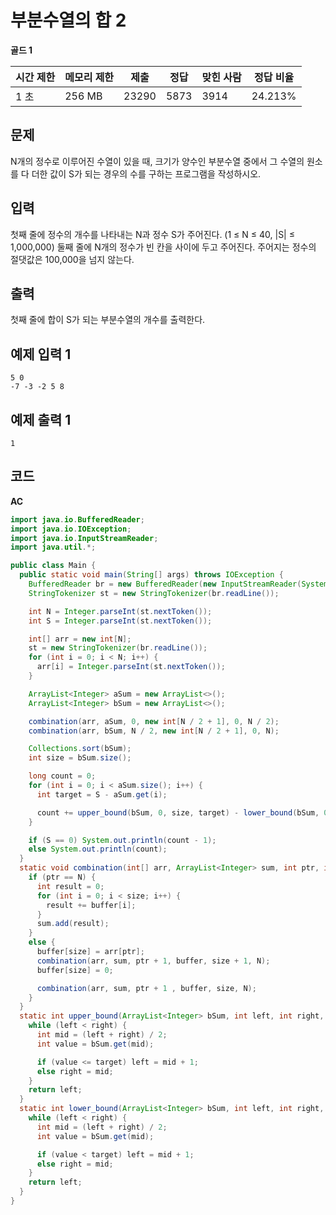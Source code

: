 # 부분수열의 합 2

**골드 1**

|시간 제한	|메모리 제한	|제출	|정답|	맞힌 사람	|정답 비율|
|---|---|---|---|---|---|
|1 초	|256 MB	|23290	|5873	|3914	|24.213%|

## 문제 

N개의 정수로 이루어진 수열이 있을 때, 크기가 양수인 부분수열 중에서 그 수열의 원소를 다 더한 값이 S가 되는 경우의 수를 구하는 프로그램을 작성하시오.

## 입력 

첫째 줄에 정수의 개수를 나타내는 N과 정수 S가 주어진다. (1 ≤ N ≤ 40, |S| ≤ 1,000,000) 둘째 줄에 N개의 정수가 빈 칸을 사이에 두고 주어진다. 주어지는 정수의 절댓값은 100,000을 넘지 않는다.

## 출력 

첫째 줄에 합이 S가 되는 부분수열의 개수를 출력한다.

## 예제 입력 1

```
5 0
-7 -3 -2 5 8
```

## 예제 출력 1

```
1
```

## 코드 

**AC**

```java
import java.io.BufferedReader;
import java.io.IOException;
import java.io.InputStreamReader;
import java.util.*;

public class Main {
  public static void main(String[] args) throws IOException {
    BufferedReader br = new BufferedReader(new InputStreamReader(System.in));
    StringTokenizer st = new StringTokenizer(br.readLine());

    int N = Integer.parseInt(st.nextToken());
    int S = Integer.parseInt(st.nextToken());

    int[] arr = new int[N];
    st = new StringTokenizer(br.readLine());
    for (int i = 0; i < N; i++) {
      arr[i] = Integer.parseInt(st.nextToken());
    }

    ArrayList<Integer> aSum = new ArrayList<>();
    ArrayList<Integer> bSum = new ArrayList<>();

    combination(arr, aSum, 0, new int[N / 2 + 1], 0, N / 2);
    combination(arr, bSum, N / 2, new int[N / 2 + 1], 0, N);

    Collections.sort(bSum);
    int size = bSum.size();

    long count = 0;
    for (int i = 0; i < aSum.size(); i++) {
      int target = S - aSum.get(i);

      count += upper_bound(bSum, 0, size, target) - lower_bound(bSum, 0, size, target);
    }

    if (S == 0) System.out.println(count - 1);
    else System.out.println(count);
  }
  static void combination(int[] arr, ArrayList<Integer> sum, int ptr, int[] buffer, int size, int N) {
    if (ptr == N) {
      int result = 0;
      for (int i = 0; i < size; i++) {
        result += buffer[i];
      }
      sum.add(result);
    }
    else {
      buffer[size] = arr[ptr];
      combination(arr, sum, ptr + 1, buffer, size + 1, N);
      buffer[size] = 0;

      combination(arr, sum, ptr + 1 , buffer, size, N);
    }
  }
  static int upper_bound(ArrayList<Integer> bSum, int left, int right, int target) {
    while (left < right) {
      int mid = (left + right) / 2;
      int value = bSum.get(mid);

      if (value <= target) left = mid + 1;
      else right = mid;
    }
    return left;
  }
  static int lower_bound(ArrayList<Integer> bSum, int left, int right, int target) {
    while (left < right) {
      int mid = (left + right) / 2;
      int value = bSum.get(mid);

      if (value < target) left = mid + 1;
      else right = mid;
    }
    return left;
  }
}
```